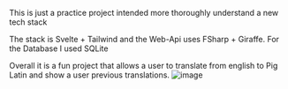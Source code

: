 This is just a practice project intended more thoroughly understand a new tech stack

The stack is Svelte + Tailwind and the Web-Api uses FSharp + Giraffe. For the Database I used SQLite

Overall it is a fun project that allows a user to translate from english to Pig Latin and show a user previous translations.
![image](https://github.com/user-attachments/assets/51306fb9-fb06-4fd3-a47f-c767afa0d141)
